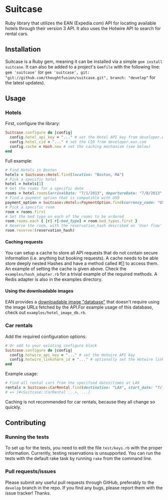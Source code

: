 Suitcase
========

Ruby library that utilizes the EAN (Expedia.com) API for locating available hotels through their version 3 API. It also uses the Hotwire API to search for rental cars.

Installation
------------

Suitcase is a Ruby gem, meaning it can be installed via a simple `gem install suitcase`. It can also be added to a project's `Gemfile` with the following line: `gem 'suitcase'` (or `gem 'suitcase', git: "git://github.com/thoughtfusion/suitcase.git", branch: "develop"` for the latest updates).

Usage
-----

### Hotels

First, configure the library:

```ruby
Suitcase.configure do |config|
  config.hotel_api_key = "..." # set the Hotel API key from developer.ean.com
  config.hotel_cid = "..." # set the CID from developer.ean.com
  config.cache = Hash.new # set the caching mechanism (see below)
end
```

Full example:
```ruby
# Find Hotels in Boston
hotels = Suitcase::Hotel.find(location: "Boston, MA")
# Pick a specific hotel
hotel = hotels[1]
# Get the rooms for a specific date
rooms = hotel.rooms(arrivalDate: "7/1/2013", departureDate: "7/8/2013", rooms: [{ adults: 1, children_ages: [2, 3] }, { adults: 1, children_ages: [4] }])
# Find a payment option that is compatible with USD
payment_option = Suitcase::Hotel::PaymentOption.find(currency_code: "USD")
# Pick a specific room
room = rooms.first
# Set the bed type on each of the rooms to be ordered
room.rooms.each { |r| r[:bed_type] = room.bed_types.first }
# Reserve the room, with the reservation_hash described on 'User flow'
room.reserve!(reservation_hash)
```

#### Caching requests

You can setup a cache to store all API requests that do not contain secure information (i.e. anything but booking requests). A cache needs to be able store deeply nested Hashes and have a method called #[] to access them. An example of setting the cache is given above. Check the `examples/hash_adapter.rb` for a trivial example of the required methods. A Redis adapter is also in the examples directory.

#### Using the downloadable images

EAN provides a [downloadable image "database"](http://developer.ean.com/database_catalogs/relational/Image_Data) that doesn't require using the image URLs fetched by the API.For example usage of this database, check out `examples/hotel_image_db.rb`.

### Car rentals

Add the required configuration options:

```ruby
# Or add to your existing configure block
Suitcase.configure do |config|
  config.hotwire_api_key = "..." # set the Hotwire API key
  config.hotwire_linkshare_id = "..." # optionally set the Hotwire linkshare ID
end
```

Example usage:

```ruby
# Find all rental cars from the specified dates/times at LAX
rentals = Suitcase::CarRental.find(destination: "LAX", start_date: "7/14/2012", end_date: "7/21/2012", pickup_time: "6:30", dropoff_time: "11:30")
# => [#<Suitcase::CarRental ...>, ...]
```

Caching is not recommended for car rentals, because they all change so quickly.

Contributing
------------

### Running the tests

To set up for the tests, you need to edit the file `test/keys.rb` with the proper information. Currently, testing reservations is unsupported. You can run the tests with the default rake task by running `rake` from the command line.

### Pull requests/issues

Please submit any useful pull requests through GitHub, preferably to the `develop` branch in the repo. If you find any bugs, please report them with the issue tracker! Thanks.
